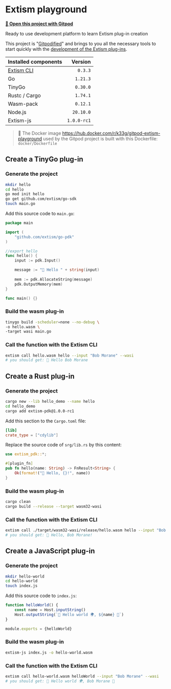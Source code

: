 # Extism playground
**[🍊 Open this project with Gitpod](https://gitpod.io/#https://github.com/bots-garden/extism-playground)**

Ready to use development platform  to learn Extism plug-in creation

This project is "[Gitpodified](https://www.gitpod.io/)" and brings to you all the necessary tools to start quickly with the [development of the Extism plug-ins](https://extism.org/docs/quickstart/plugin-quickstart).

| Installed components                        | Version     |
| :------------------------------------------ | ----------: | 
| [Extism CLI](https://github.com/extism/cli) | `0.3.3`     | 
| Go                                          | `1.21.3`    | 
| TinyGo                                      | `0.30.0`    | 
| Rustc / Cargo                               | `1.74.1`    | 
| Wasm-pack                                   | `0.12.1`    | 
| Node.js                                     | `20.10.0`   | 
| Extism-js                                   | `1.0.0-rc1` | 

> 🐳 The Docker image https://hub.docker.com/r/k33g/gitpod-extism-playground used by the Gitpod project is built with this Dockerfile: `docker/Dockerfile`

## Create a TinyGo plug-in

### Generate the project

```bash
mkdir hello
cd hello
go mod init hello
go get github.com/extism/go-sdk
touch main.go
```

Add this source code to `main.go`:
```go
package main

import (
    "github.com/extism/go-pdk"
)

//export hello
func hello() {
    input := pdk.Input()

    message := "🤗 Hello " + string(input)
    
    mem := pdk.AllocateString(message)
    pdk.OutputMemory(mem)
}

func main() {}
```

### Build the wasm plug-in

```bash
tinygo build -scheduler=none --no-debug \
-o hello.wasm \
-target wasi main.go
```

### Call the function with the Extism CLI

```bash
extism call hello.wasm hello --input "Bob Morane" --wasi
# you should get: 🤗 Hello Bob Morane
```

## Create a Rust plug-in

### Generate the project

```bash
cargo new --lib hello_demo --name hello
cd hello_demo
cargo add extism-pdk@1.0.0-rc1
```

Add this section to the `Cargo.toml` file:
```toml
[lib]
crate_type = ["cdylib"]
```

Replace the source code of `srg/lib.rs` by this content:
```rust
use extism_pdk::*;

#[plugin_fn]
pub fn hello(name: String) -> FnResult<String> {
    Ok(format!("👋 Hello, {}!", name))
}
```

### Build the wasm plug-in

```bash
cargo clean
cargo build --release --target wasm32-wasi
```

### Call the function with the Extism CLI

```bash
extism call ./target/wasm32-wasi/release/hello.wasm hello --input "Bob Morane" --wasi
# you should get: 👋 Hello, Bob Morane!
```

## Create a JavaScript plug-in

### Generate the project

```bash
mkdir hello-world
cd hello-world
touch index.js
```

Add this source code to `index.js`:
```javascript
function helloWorld() {
    const name = Host.inputString()
    Host.outputString(`👋 Hello world 🌍, ${name} 🤗`)
}

module.exports = {helloWorld}
```

### Build the wasm plug-in

```bash
extism-js index.js -o hello-world.wasm
```

### Call the function with the Extism CLI

```bash
extism call hello-world.wasm helloWorld --input "Bob Morane" --wasi
# you should get: 👋 Hello world 🌍, Bob Morane 🤗
```
